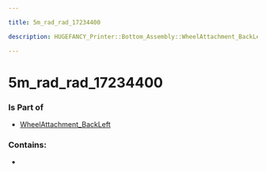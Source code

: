 ```yaml
---

title: 5m_rad_rad_17234400

description: HUGEFANCY_Printer::Bottom_Assembly::WheelAttachment_BackLeft::5m_rad_rad_17234400

---
```

# 5m_rad_rad_17234400
<script>
    var geoarray = '{"5m_rad_rad_17234400": {}}';
</script>
<script>
    var basepath = '/assets/HUGEFANCY_Printer/Bottom_Assembly/WheelAttachment_BackLeft/';
</script>
<link rel="stylesheet" href="/css/container.css">

<div id="container"></div>

<!-- these are the required scripts for the three.js scene -->
<script src="/lib/three.min.js"></script>
<script src="/lib/OrbitControls.js"></script>
<script src="/lib/RectAreaLightUniformsLib.js"></script>
<!-- this is your app's lib file -->
<script src="/lib/triceratops_app.js"></script>
### Is Part of
- [WheelAttachment_BackLeft](../WheelAttachment_BackLeft)  

### Contains:
- [](./5m_rad_rad_17234400/)

